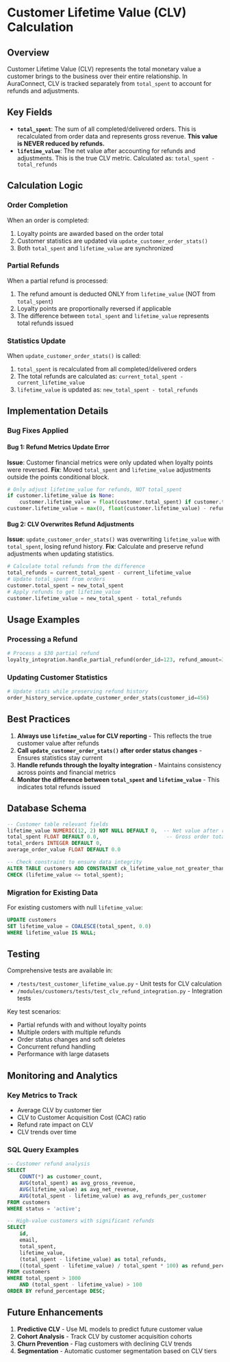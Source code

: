 # Customer Lifetime Value (CLV) Calculation

## Overview

Customer Lifetime Value (CLV) represents the total monetary value a customer brings to the business over their entire relationship. In AuraConnect, CLV is tracked separately from `total_spent` to account for refunds and adjustments.

## Key Fields

- **`total_spent`**: The sum of all completed/delivered orders. This is recalculated from order data and represents gross revenue. **This value is NEVER reduced by refunds.**
- **`lifetime_value`**: The net value after accounting for refunds and adjustments. This is the true CLV metric. Calculated as: `total_spent - total_refunds`

## Calculation Logic

### Order Completion
When an order is completed:
1. Loyalty points are awarded based on the order total
2. Customer statistics are updated via `update_customer_order_stats()`
3. Both `total_spent` and `lifetime_value` are synchronized

### Partial Refunds
When a partial refund is processed:
1. The refund amount is deducted ONLY from `lifetime_value` (NOT from `total_spent`)
2. Loyalty points are proportionally reversed if applicable
3. The difference between `total_spent` and `lifetime_value` represents total refunds issued

### Statistics Update
When `update_customer_order_stats()` is called:
1. `total_spent` is recalculated from all completed/delivered orders
2. The total refunds are calculated as: `current_total_spent - current_lifetime_value`
3. `lifetime_value` is updated as: `new_total_spent - total_refunds`

## Implementation Details

### Bug Fixes Applied

#### Bug 1: Refund Metrics Update Error
**Issue**: Customer financial metrics were only updated when loyalty points were reversed.
**Fix**: Moved `total_spent` and `lifetime_value` adjustments outside the points conditional block.

```python
# Only adjust lifetime_value for refunds, NOT total_spent
if customer.lifetime_value is None:
    customer.lifetime_value = float(customer.total_spent) if customer.total_spent else 0.0
customer.lifetime_value = max(0, float(customer.lifetime_value) - refund_amount)
```

#### Bug 2: CLV Overwrites Refund Adjustments
**Issue**: `update_customer_order_stats()` was overwriting `lifetime_value` with `total_spent`, losing refund history.
**Fix**: Calculate and preserve refund adjustments when updating statistics.

```python
# Calculate total refunds from the difference
total_refunds = current_total_spent - current_lifetime_value
# Update total_spent from orders
customer.total_spent = new_total_spent
# Apply refunds to get lifetime_value
customer.lifetime_value = new_total_spent - total_refunds
```

## Usage Examples

### Processing a Refund
```python
# Process a $30 partial refund
loyalty_integration.handle_partial_refund(order_id=123, refund_amount=30.0)
```

### Updating Customer Statistics
```python
# Update stats while preserving refund history
order_history_service.update_customer_order_stats(customer_id=456)
```

## Best Practices

1. **Always use `lifetime_value` for CLV reporting** - This reflects the true customer value after refunds
2. **Call `update_customer_order_stats()` after order status changes** - Ensures statistics stay current
3. **Handle refunds through the loyalty integration** - Maintains consistency across points and financial metrics
4. **Monitor the difference between `total_spent` and `lifetime_value`** - This indicates total refunds issued

## Database Schema

```sql
-- Customer table relevant fields
lifetime_value NUMERIC(12, 2) NOT NULL DEFAULT 0,  -- Net value after refunds
total_spent FLOAT DEFAULT 0.0,                      -- Gross order totals (never reduced)
total_orders INTEGER DEFAULT 0,
average_order_value FLOAT DEFAULT 0.0

-- Check constraint to ensure data integrity
ALTER TABLE customers ADD CONSTRAINT ck_lifetime_value_not_greater_than_total_spent 
CHECK (lifetime_value <= total_spent);
```

### Migration for Existing Data

For existing customers with null `lifetime_value`:
```sql
UPDATE customers 
SET lifetime_value = COALESCE(total_spent, 0.0)
WHERE lifetime_value IS NULL;
```

## Testing

Comprehensive tests are available in:
- `/tests/test_customer_lifetime_value.py` - Unit tests for CLV calculation
- `/modules/customers/tests/test_clv_refund_integration.py` - Integration tests

Key test scenarios:
- Partial refunds with and without loyalty points
- Multiple orders with multiple refunds
- Order status changes and soft deletes
- Concurrent refund handling
- Performance with large datasets

## Monitoring and Analytics

### Key Metrics to Track
- Average CLV by customer tier
- CLV to Customer Acquisition Cost (CAC) ratio
- Refund rate impact on CLV
- CLV trends over time

### SQL Query Examples

```sql
-- Customer refund analysis
SELECT 
    COUNT(*) as customer_count,
    AVG(total_spent) as avg_gross_revenue,
    AVG(lifetime_value) as avg_net_revenue,
    AVG(total_spent - lifetime_value) as avg_refunds_per_customer
FROM customers
WHERE status = 'active';

-- High-value customers with significant refunds
SELECT 
    id, 
    email,
    total_spent,
    lifetime_value,
    (total_spent - lifetime_value) as total_refunds,
    ((total_spent - lifetime_value) / total_spent * 100) as refund_percentage
FROM customers
WHERE total_spent > 1000
    AND (total_spent - lifetime_value) > 100
ORDER BY refund_percentage DESC;
```

## Future Enhancements

1. **Predictive CLV** - Use ML models to predict future customer value
2. **Cohort Analysis** - Track CLV by customer acquisition cohorts
3. **Churn Prevention** - Flag customers with declining CLV trends
4. **Segmentation** - Automatic customer segmentation based on CLV tiers